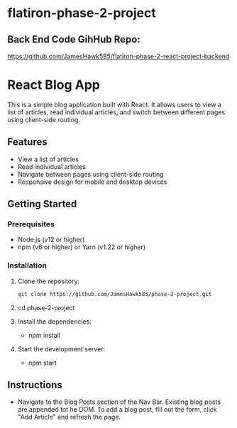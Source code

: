 # flatiron-phase-2-project

## Back End Code GihHub Repo:
https://github.com/JamesHawk585/flatiron-phase-2-react-project-backend

# React Blog App

This is a simple blog application built with React. It allows users to view a list of articles, read individual articles, and switch between different pages using client-side routing.

## Features

- View a list of articles
- Read individual articles
- Navigate between pages using client-side routing
- Responsive design for mobile and desktop devices

## Getting Started

### Prerequisites

- Node.js (v12 or higher)
- npm (v6 or higher) or Yarn (v1.22 or higher)

### Installation

1. Clone the repository:

   ```bash
   git clone https://github.com/JamesHawk585/phase-2-project.git

2. cd phase-2-project
3. Install the dependencies:
    - npm install
4. Start the development server:
    - npm start

## Instructions
- Navigate to the Blog Posts section of the Nav Bar. Existing blog posts are appended tot he DOM. To add a blog post, fill out the form, click "Add Article" and refresh the page. 
